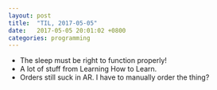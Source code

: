 ```yaml
---
layout: post
title:  "TIL, 2017-05-05"
date:   2017-05-05 20:01:02 +0800
categories: programming
---
```


- The sleep must be right to function properly!
- A lot of stuff from Learning How to Learn.
- Orders still suck in AR. I have to manually order the thing?
